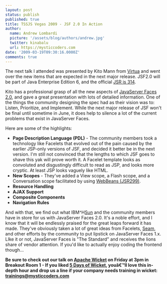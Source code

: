 ```yaml
---
layout: post
status: publish
published: true
title: TSSJS Vegas 2009 - JSF 2.0 In Action
author:
  name: Andrew Lombardi
  picture: '/assets/blog/authors/andrew.jpg'
  twitter: kinabalu
  url: https://mysticcoders.com
date: '2009-03-19T09:30:16.0000Z'
comments: true
---
```

The next talk I attended was presented by Kito Mann from <a href="http://www.virtua.com/" title="Virtua, Inc." target="_blank">Virtua</a> and went over the new items that are expected in the next major release. JSF2.0 will be part of Java Enterprise Edition 6, and the official <a href="http://jcp.org/aboutJava/communityprocess/edr/jsr314/" title="JSR314" target="_blank">JSR is 314</a>.

Kito has a professional grasp of all the new aspects of <a href="http://jcp.org/en/jsr/detail?id=314" title="JavaServer Faces 2.0" target="_blank">JavaServer Faces 2.0</a>, and gave a great presentation with lots of detailed information. One of the things the community designing the spec had as their vision was to: Listen, Prioritize, and Implement. While the next major release of JSF won't be final until sometime in June, it does help to silence a lot of the current problems that exist in JavaServer Faces.

Here are some of the highlights:

<ul>
<li><strong>Page Description Language (PDL)</strong> - The community members took a technology like Facelets that evolved out of the pain caused by the earlier JSP-only versions of JSF, and decided it better be in the next version. I'm still not convinced that the lengths to which JSF goes to shave this yak will prove worth it. A Facelet template looks as convoluted and disgustingly difficult to read as JSP, and looks more cryptic. At least JSP looks vaguely like HTML.</li>
<li><strong>New Scopes</strong> - They've added a View scope, a Flash scope, and a Conversation scope facilitated by using <a href="http://jcp.org/en/jsr/detail?id=299" title="JSR299 - WebBeans" target="_blank">WebBeans (JSR299)</a>.</li>
<li><strong>Resource Handling</strong></li>
<li><strong>AJAX Support</strong></li>
<li><strong>Composite Components</strong></li>
<li><strong>Navigation Rules</strong></li>
</ul>
And with that, we find out what IBM^H<a href="http://www.sun.com/" title="Sun Microsystems" target="_blank">Sun</a> and the community members have in store for us with JavaServer Faces 2.0. It's a noble effort, and I know that it will be endlessly praised for the great leaps forward it has made. They've obviously taken a lot of great ideas from Facelets, <a href="http://www.jboss.com/products/seam/" title="Seam" target="_blank">Seam</a>, and other efforts by the community to put lipstick on JavaServer Faces 1.x. LIke it or not, JavaServer Faces is "The Standard" and receives the lions share of vendor attention. If you'd like to actually enjoy coding the frontend though...

<strong>Be sure to check out our talk on <a href="http://wicket.apache.org/" title="Apache Wicket" target="_blank">Apache Wicket</a> on Friday at 3pm in Breakout Room 1 - If you liked <a href="http://www.mysticcoders.com/blog/2009/03/09/5-days-of-wicket/" title="5 Days of Wicket" target="_top">5 Days of Wicket</a>, youâ€™ll love this in-depth hour and drop us a line if your company needs training in wicket: <a href="mailto:trainings@mysticcoders.com">trainings@mysticcoders.com</a></strong>

